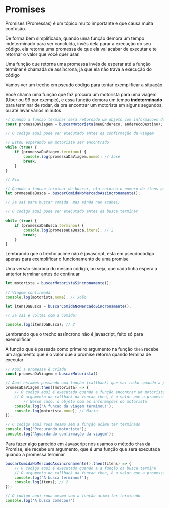 # Promises

Promises \(Promessas\) é um tópico muito importante e que causa muita confusão.

De forma bem simplificada, quando uma função demora um tempo indeterminado para ser concluída, invés dela parar a execução do seu código, ela retorna uma promessa de que ela vai acabar de executar e te retornar o valor que você quer usar.

Uma função que retorna uma promessa invés de esperar até a função terminar é chamada de assíncrona, já que ela não trava a execução do código

Vamos ver um trecho em pseudo código para tentar exemplificar a situação

Você chama uma função que faz procura um motorista para uma viagem \(Uber ou 99 por exemplo\), e essa função demora um tempo **indeterminado** para terminar de rodar, da pra encontrar um motorista em alguns segundos, ou até levar vários minutos

```javascript
// Quando a funcao terminar será retornado um objeto com informacoes do motorista
const promesaDaViagem = buscarMotorista(meuEndereco, enderecoDestino);

// O codigo aqui pode ser executado antes da confirmação da viagem

// Estou esperando um motorista ser encontrado
while (true) {
    if (promessaDaViagem.terminou) {
        console.log(promessaDaViagem.nome); // José
        break;
    }
}

// Fim
```

```javascript
// Quando a funcao terminar de buscar, ela retorna o numero de itens que foram buscados
let promesaDaBusca = buscarComidaNoMercadoAssincronamente();

// Ja sai para buscar comida, mas ainda nao acabei;

// O codigo aqui pode ser executado antes da busca terminar

while (true) {
    if (promessaDaBusca.terminou) {
        console.log(promessaDaBusca.itens); // 2
        break;
    }
}
```

Lembrando que o trecho acime não é javascript, esta em pseudocódigo apenas para exemplificar o funcionamento de uma promise

Uma versão síncrona do mesmo código, ou seja, que cada linha espera a anterior terminar antes de continuar

```javascript
let motorista = buscarMotoristaSincronamente();

// Viagem confirmada
console.log(motorista.nome); // João
```

```javascript
let itensDaBusca = buscarComidaNoMercadoSincronamente();

// Ja sai e voltei com a comida!

console.log(itensDaBusca); // 2
```

Lembrando que o trecho assíncrono não é javascript, feito só para exemplificar

A função que é passada como primeiro argumento na função `then` recebe um argumento que é o valor que a promise retorna quando termina de executar

```javascript
// Aqui a promessa é criada
const promesaDaViagem = buscarMotorista()

// Aqui estamos passando uma função (callback) que vai rodar quando a promesa terminar
promesaDaViagem.then((motorista) => {
    // O codigo aqui é executado quando a função encontrar um motorista
    // O argumento do callback da funcao then, é o valor que a promessa retornou 
        // Nesse caso, o objeto com as informações do motorista
    console.log('A funcao da viagem terminou!');
    console.log(motorista.nome); // Maria
});

// O codigo aqui roda mesmo sem a função acima ter terminado
console.log('Procurando motorista');
console.log('Aguardando confirmação da viagem');
```

Para fazer algo parecido em Javascript nos usamos o método `then` da Promise, ele recebe um argumento, que é uma função que sera executada quando a promessa terminar

```javascript
buscarComidaNoMercadoAssincronamente().then((itens) => {
    // O codigo aqui é executado quando a a função da busca termina
    // O argumento do callback da funcao then, é o valor que a promessa retornou
    console.log('A busca terminou!');
    console.log(itens); // 2
});

// O codigo aqui roda mesmo sem a função acima ter terminado
console.log('A busca comecou!')
```

